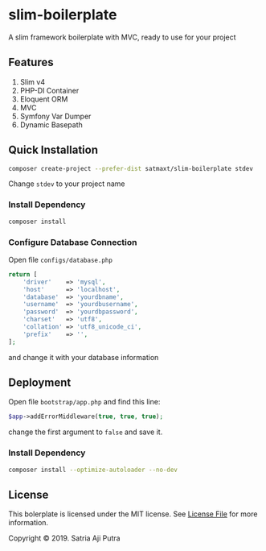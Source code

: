 # slim-boilerplate
A slim framework boilerplate with MVC, ready to use for your project

## Features
1. Slim v4
2. PHP-DI Container
3. Eloquent ORM
4. MVC
5. Symfony Var Dumper
6. Dynamic Basepath

## Quick Installation
```bash
composer create-project --prefer-dist satmaxt/slim-boilerplate stdev
```

Change ``stdev`` to your project name

### Install  Dependency
```bash
composer install
```

### Configure Database Connection
Open file ``configs/database.php``
```php
return [
    'driver'    => 'mysql',
    'host'      => 'localhost',
    'database'  => 'yourdbname',
    'username'  => 'yourdbusername',
    'password'  => 'yourdbpassword',
    'charset'   => 'utf8',
    'collation' => 'utf8_unicode_ci',
    'prefix'    => '',
];
```
and change it with your database information

## Deployment
Open file ``bootstrap/app.php`` and find this line:
```php
$app->addErrorMiddleware(true, true, true);
```
change the first argument to ``false`` and save it.

### Install Dependency
```bash
composer install --optimize-autoloader --no-dev
```

## License
This bolerplate is licensed under the MIT license. See [License File](LICENSE) for more information.

Copyright &copy; 2019. Satria Aji Putra